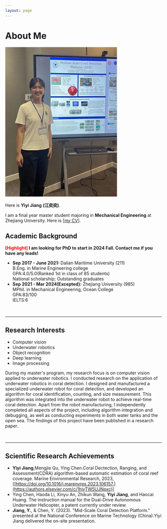 ```yaml
---
layout: page
---
```


# About Me

<img src="/biger.jpg" class="floatpic" width="360" height="480">

Here is **Yiyi Jiang (江奕奕)**.

I am a final year master student majoring in **Mechanical Engineering** at Zhejiang University. Here is [[my CV](https://jiangyiyi.github.io/file/resume.pdf)].
<br>

## Academic Background

**<font color='red'>[Highlight]</font> I am looking for PhD to start in 2024 Fall. Contact me if you have any leads!**

- **Sep 2017 - June 2021:** Dalian Maritime University (211)  
   B.Eng. in Marine Engineering college   
   GPA:4.0/5.0(Ranked 1st in class of 85 students)  
   National scholarship; Outstanding graduates
- **Sep 2021 - Mar 2024(Excepted):** Zhejiang University (985)  
    MPhil. in Mechanical Engineering, Ocean College  
    GPA:83/100  
    IELTS:6


<br>

---

## Research Interests

- Computer vision
- Underwater robotics
- Object recognition
- Deep learning
- Image processing

During my master's program, my research focus is on computer vision applied to underwater robotics. I conducted research on the application of underwater robotics in coral detection. I designed and manufactured a specialized underwater robot for coral detection, and developed an algorithm for coral identification, counting, and size measurement. This algorithm was integrated into the underwater robot to achieve real-time coral detection. Apart from the robot manufacturing, I independently completed all aspects of the project, including algorithm integration and debugging, as well as conducting experiments in both water tanks and the open sea. The findings of this project have been published in a research paper.


<br>

---


## Scientific Research Achievements

-  **Yiyi Jiang**,Mengjie Qu, Ying Chen.Coral Dectection, Ranging, and Assessment(CDRA) algorithm-based automatic estimation of coral reef coverage. Marine Environmental Research, 2023, [[https://doi.org/10.1016/j.marenvres.2023.106157.](https://authors.elsevier.com/c/1hjyTW5UJNpxc)]
-  Ying Chen, Haoda Li, Xinyu An, Zhikun Wang, **Yiyi Jiang**, and Haocai Huang. The instruction manual for the Dual-Drive Autonomous Underwater Helicopter, a patent currently under review.
-  **Jiang, Y.**, & Chen, Y. (2023). "Mid-Scale Coral Detection Platform." presented at the National Conference on Marine Technology (China).Yiyi Jiang delivered the on-site presentation.

